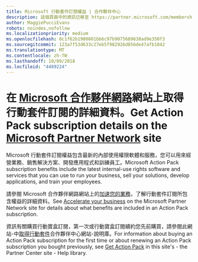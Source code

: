 ```yaml
---
title: Microsoft 行動套件訂閱權益 | 合作夥伴中心
description: 這個頁面中的資訊已移至 https://partner.microsoft.com/membership/internal-use-software。
author: MaggiePucciEvans
robots: noindex,nofollow
ms.localizationpriority: medium
ms.openlocfilehash: 0c1f62b1980601bb6c97b9075689638ad9e350f3
ms.sourcegitcommit: 123a7f53d633c27eb5f982926d856de47afb1042
ms.translationtype: MT
ms.contentlocale: zh-TW
ms.lasthandoff: 10/09/2018
ms.locfileid: "4489224"
---
```

# <a name="get-action-pack-subscription-details-on-the-microsoft-partner-networkhttpspartnermicrosoftcommembershipinternal-use-software-site"></a><span data-ttu-id="1c08b-103">在 [Microsoft 合作夥伴網路](https://partner.microsoft.com/membership/internal-use-software)網站上取得行動套件訂閱的詳細資料。</span><span class="sxs-lookup"><span data-stu-id="1c08b-103">Get Action Pack subscription details on the [Microsoft Partner Network](https://partner.microsoft.com/membership/internal-use-software) site</span></span> 

<span data-ttu-id="1c08b-104">Microsoft 行動套件訂閱權益包含最新的內部使用權限軟體和服務，您可以用來經營業務、銷售解決方案、開發應用程式和訓練員工。</span><span class="sxs-lookup"><span data-stu-id="1c08b-104">Microsoft Action Pack subscription benefits include the latest internal-use rights software and services that you can use to run your business, sell your solutions, develop applications, and train your employees.</span></span>

<span data-ttu-id="1c08b-105">請參閱 Microsoft 合作夥伴網路網站上的[加速您的業務](https://partner.microsoft.com/membership/internal-use-software)，了解行動套件訂閱所包含權益的詳細資料。</span><span class="sxs-lookup"><span data-stu-id="1c08b-105">See [Accelerate your business](https://partner.microsoft.com/membership/internal-use-software) on the Microsoft Partner Network site for details about what benefits are included in an Action Pack subscription.</span></span>   

<span data-ttu-id="1c08b-106">資訊有關購買行動寶盒訂閱，第一次或行動寶盒訂閱續約您先前購買，請參閱此網站-中[取得行動套件](mpn-get-action-pack.md)合作夥伴中心網站-說明庫。</span><span class="sxs-lookup"><span data-stu-id="1c08b-106">For information about buying an Action Pack subscription for the first time or about renewing an Action Pack subscription you bought previously, see [Get Action Pack](mpn-get-action-pack.md) in this site's - the Partner Center site - Help library.</span></span>


